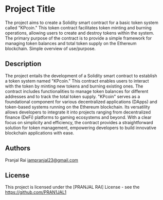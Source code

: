 # Project Title
The project aims to create a Solidity smart contract for a basic token system called "KPcoin." This token contract facilitates token minting and burning operations, allowing users to create and destroy tokens within the system. The primary purpose of the contract is to provide a simple framework for managing token balances and total token supply on the Ethereum blockchain.
Simple overview of use/purpose.

## Description
The project entails the development of a Solidity smart contract to establish a token system named "KPcoin." This contract enables users to interact with the token by minting new tokens and burning existing ones. The contract includes functionalities to manage token balances for different addresses and to track the total token supply. "KPcoin" serves as a foundational component for various decentralized applications (DApps) and token-based systems running on the Ethereum blockchain. Its versatility allows developers to integrate it into projects ranging from decentralized finance (DeFi) platforms to gaming ecosystems and beyond. With a clear focus on simplicity and efficiency, the contract provides a straightforward solution for token management, empowering developers to build innovative blockchain applications with ease.


## Authors
 Pranjal Rai 
 iampranjal23@gmail.com
 

## License

This project is licensed under the [PRANJAL RAI] License - see the https://github.com/PRAN1JAL1
